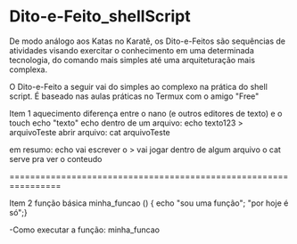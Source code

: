# Dito-e-Feito_shellScript
De modo análogo aos Katas no Karatê, os Dito-e-Feitos são sequências de atividades visando exercitar o conhecimento em uma determinada tecnologia, do comando mais simples até uma arquiteturação mais complexa.

O Dito-e-Feito a seguir vai do simples ao complexo na prática do shell script. É baseado nas aulas práticas no Termux com o amigo "Free"

Item 1
aquecimento
diferença entre o nano (e outros editores de texto) e o touch
echo "texto"
echo dentro de um arquivo:
echo texto123 > arquivoTeste
abrir arquivo:
cat arquivoTeste

em resumo:
echo vai escrever
o > vai jogar dentro de algum arquivo
o cat serve pra ver o conteudo

================================================================

Item 2
função básica
minha_funcao () { echo "sou uma função"; "por hoje é só";}

-Como executar a função:
minha_funcao
